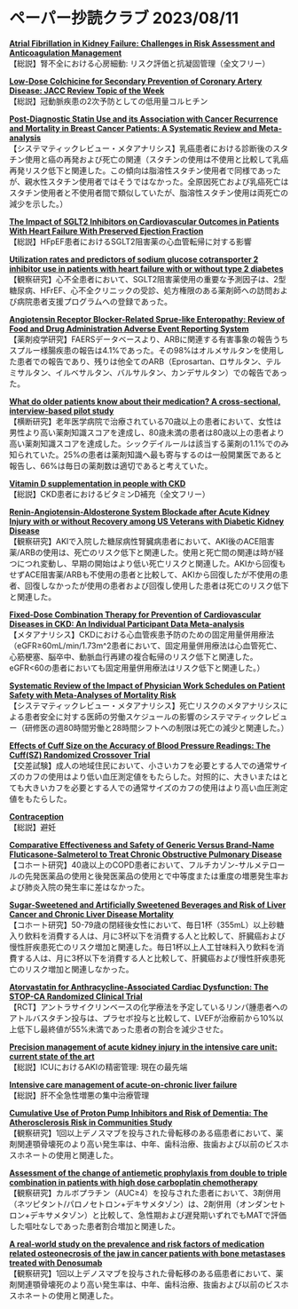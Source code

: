 # ペーパー抄読クラブ 2023/08/11

[**Atrial Fibrillation in Kidney Failure: Challenges in Risk Assessment and Anticoagulation Management**](https://pubmed.ncbi.nlm.nih.gov/37547561/)  
【総説】腎不全における心房細動: リスク評価と抗凝固管理（全文フリー）

[**Low-Dose Colchicine for Secondary Prevention of Coronary Artery Disease: JACC Review Topic of the Week**](https://pubmed.ncbi.nlm.nih.gov/37558377/)  
【総説】冠動脈疾患の2次予防としての低用量コルヒチン

[**Post-Diagnostic Statin Use and its Association with Cancer Recurrence and Mortality in Breast Cancer Patients: A Systematic Review and Meta-analysis**](https://pubmed.ncbi.nlm.nih.gov/37562940/)  
【システマティックレビュー・メタアナリシス】乳癌患者における診断後のスタチン使用と癌の再発および死亡の関連（スタチンの使用は不使用と比較して乳癌再発リスク低下と関連した。この傾向は脂溶性スタチン使用者で同様であったが、親水性スタチン使用者ではそうではなかった。全原因死亡および乳癌死亡はスタチン使用者と不使用者間で類似していたが、脂溶性スタチン使用は両死亡の減少を示した。）

[**The Impact of SGLT2 Inhibitors on Cardiovascular Outcomes in Patients With Heart Failure With Preserved Ejection Fraction**](https://pubmed.ncbi.nlm.nih.gov/37542422/)  
【総説】HFpEF患者におけるSGLT2阻害薬の心血管転帰に対する影響

[**Utilization rates and predictors of sodium glucose cotransporter 2 inhibitor use in patients with heart failure with or without type 2 diabetes**](https://pubmed.ncbi.nlm.nih.gov/37551996/)  
【観察研究】心不全患者において、SGLT2阻害薬使用の重要な予測因子は、2型糖尿病、HFrEF、心不全クリニックの受診、処方権限のある薬剤師への訪問および病院患者支援プログラムへの登録であった。

[**Angiotensin Receptor Blocker-Related Sprue-like Enteropathy: Review of Food and Drug Administration Adverse Event Reporting System**](https://pubmed.ncbi.nlm.nih.gov/37559251/)  
【薬剤疫学研究】FAERSデータベースより、ARBに関連する有害事象の報告うちスプルー様腸疾患の報告は4.1%であった。その98%はオルメサルタンを使用した患者での報告であり、残りは他全てのARB（Eprosartan、ロサルタン、テルミサルタン、イルベサルタン、バルサルタン、カンデサルタン）での報告であった。

[**What do older patients know about their medication? A cross-sectional, interview-based pilot study**](https://pubmed.ncbi.nlm.nih.gov/37561156/)  
【横断研究】老年医学病院で治療されている70歳以上の患者において、女性は男性より高い薬剤知識スコアを達成し、80歳未満の患者は80歳以上の患者より高い薬剤知識スコアを達成した。シックデイルールは該当する薬剤の1.1%でのみ知られていた。25%の患者は薬剤知識へ最も寄与するのは一般開業医であると報告し、66%は毎日の薬剤数は適切であると考えていた。

[**Vitamin D supplementation in people with CKD**](https://pubmed.ncbi.nlm.nih.gov/37541585/)  
【総説】CKD患者におけるビタミンD補充（全文フリー）

[**Renin-Angiotensin-Aldosterone System Blockade after Acute Kidney Injury with or without Recovery among US Veterans with Diabetic Kidney Disease**](https://pubmed.ncbi.nlm.nih.gov/37545022/)  
【観察研究】AKIで入院した糖尿病性腎臓病患者において、AKI後のACE阻害薬/ARBの使用は、死亡のリスク低下と関連した。使用と死亡間の関連は時が経つにつれ変動し、早期の開始はより低い死亡リスクと関連した。AKIから回復もせずACE阻害薬/ARBも不使用の患者と比較して、AKIから回復したが不使用の患者、回復しなかったが使用の患者および回復し使用した患者は死亡のリスク低下と関連した。

[**Fixed-Dose Combination Therapy for Prevention of Cardiovascular Diseases in CKD: An Individual Participant Data Meta-analysis**](https://pubmed.ncbi.nlm.nih.gov/37550842/)  
【メタアナリシス】CKDにおける心血管疾患予防のための固定用量併用療法（eGFR≥60mL/min/1.73m^2患者において、固定用量併用療法は心血管死亡、心筋梗塞、脳卒中、動脈血行再建の複合転帰のリスク低下と関連した。eGFR<60の患者においても固定用量併用療法はリスク低下と関連した。）

[**Systematic Review of the Impact of Physician Work Schedules on Patient Safety with Meta-Analyses of Mortality Risk**](https://pubmed.ncbi.nlm.nih.gov/37543449/)  
【システマティックレビュー・メタアナリシス】死亡リスクのメタアナリシスによる患者安全に対する医師の労働スケジュールの影響のシステマティックレビュー（研修医の週80時間労働と28時間シフトへの制限は死亡の減少と関連した。）

[**Effects of Cuff Size on the Accuracy of Blood Pressure Readings: The Cuff(SZ) Randomized Crossover Trial**](https://pubmed.ncbi.nlm.nih.gov/37548984/)  
【交差試験】成人の地域住民において、小さいカフを必要とする人での通常サイズのカフの使用はより低い血圧測定値をもたらした。対照的に、大きいまたはとても大きいカフを必要とする人での通常サイズのカフの使用はより高い血圧測定値をもたらした。

[**Contraception**](https://pubmed.ncbi.nlm.nih.gov/37549386/)  
【総説】避妊

[**Comparative Effectiveness and Safety of Generic Versus Brand-Name Fluticasone-Salmeterol to Treat Chronic Obstructive Pulmonary Disease**](https://pubmed.ncbi.nlm.nih.gov/37549393/)  
【コホート研究】40歳以上のCOPD患者において、フルチカゾン-サルメテロールの先発医薬品の使用と後発医薬品の使用とで中等度または重度の増悪発生率および肺炎入院の発生率に差はなかった。

[**Sugar-Sweetened and Artificially Sweetened Beverages and Risk of Liver Cancer and Chronic Liver Disease Mortality**](https://pubmed.ncbi.nlm.nih.gov/37552302/)  
【コホート研究】50-79歳の閉経後女性において、毎日1杯（355mL）以上砂糖入り飲料を消費する人は、月に3杯以下を消費する人と比較して、肝臓癌および慢性肝疾患死亡のリスク増加と関連した。毎日1杯以上人工甘味料入り飲料を消費する人は、月に3杯以下を消費する人と比較して、肝臓癌および慢性肝疾患死亡のリスク増加と関連しなかった。

[**Atorvastatin for Anthracycline-Associated Cardiac Dysfunction: The STOP-CA Randomized Clinical Trial**](https://pubmed.ncbi.nlm.nih.gov/37552303/)  
【RCT】アントラサイクリンベースの化学療法を予定しているリンパ腫患者へのアトルバスタチン投与は、プラセボ投与と比較して、LVEFが治療前から10%以上低下し最終値が55%未満であった患者の割合を減少させた。

[**Precision management of acute kidney injury in the intensive care unit: current state of the art**](https://pubmed.ncbi.nlm.nih.gov/37552332/)  
【総説】ICUにおけるAKIの精密管理: 現在の最先端

[**Intensive care management of acute-on-chronic liver failure**](https://pubmed.ncbi.nlm.nih.gov/37552333/)  
【総説】肝不全急性増悪の集中治療管理

[**Cumulative Use of Proton Pump Inhibitors and Risk of Dementia: The Atherosclerosis Risk in Communities Study**](https://pubmed.ncbi.nlm.nih.gov/37558503/)  
【観察研究】1回以上デノスマブを投与された骨転移のある癌患者において、薬剤関連顎骨壊死のより高い発生率は、中年、歯科治療、抜歯および以前のビスホスホネートの使用と関連した。

[**Assessment of the change of antiemetic prophylaxis from double to triple combination in patients with high dose carboplatin chemotherapy**](https://pubmed.ncbi.nlm.nih.gov/37563932/)  
【観察研究】カルボプラチン（AUC≥4）を投与された患者において、3剤併用（ネツピタント/パロノセトロン+デキサメタゾン）は、2剤併用（オンダンセトロン+デキサメタゾン）と比較して、急性期および遅発期いずれでもMATで評価した嘔吐なしであった患者割合増加と関連した。

[**A real-world study on the prevalence and risk factors of medication related osteonecrosis of the jaw in cancer patients with bone metastases treated with Denosumab**](https://pubmed.ncbi.nlm.nih.gov/37559413/)  
【観察研究】1回以上デノスマブを投与された骨転移のある癌患者において、薬剤関連顎骨壊死のより高い発生率は、中年、歯科治療、抜歯および以前のビスホスホネートの使用と関連した。